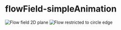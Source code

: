 # flowField-simpleAnimation

![Flow field 2D plane](/flowField.gif)
![Flow restricted to circle edge](render/flowField-circle.gif)
